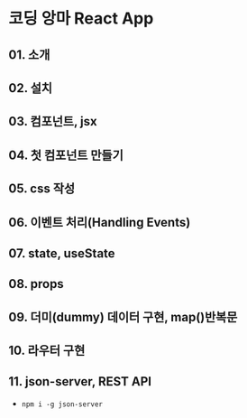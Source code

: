 # 코딩 앙마 React App

## 01. 소개

## 02. 설치

## 03. 컴포넌트, jsx

## 04. 첫 컴포넌트 만들기

## 05. css 작성

## 06. 이벤트 처리(Handling Events)

## 07. state, useState

## 08. props

## 09. 더미(dummy) 데이터 구현, map()반복문

## 10. 라우터 구현

## 11. json-server, REST API
- `npm i -g json-server`


